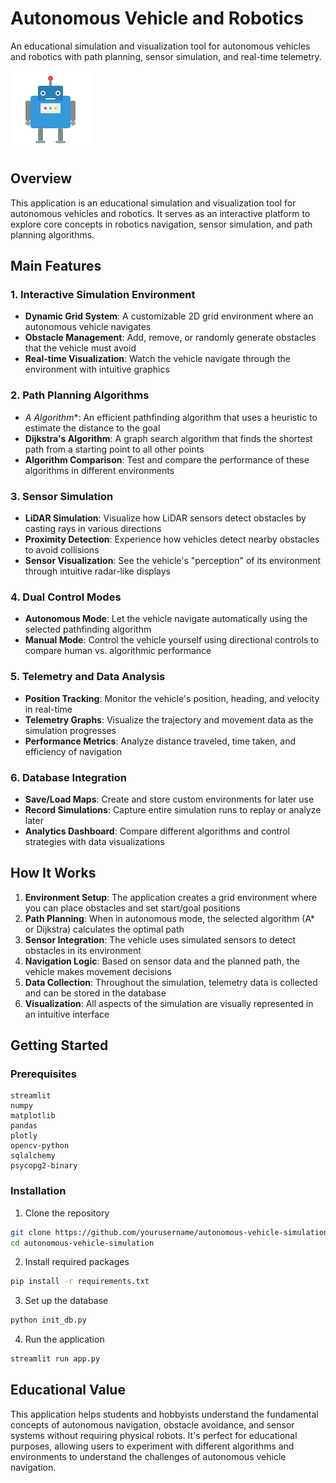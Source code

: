 # Autonomous Vehicle and Robotics 

An educational simulation and visualization tool for autonomous vehicles and robotics with path planning, sensor simulation, and real-time telemetry.

![Autonomous Vehicle Simulation](assets/robot.svg)

## Overview

This application is an educational simulation and visualization tool for autonomous vehicles and robotics. It serves as an interactive platform to explore core concepts in robotics navigation, sensor simulation, and path planning algorithms.

## Main Features

### 1. Interactive Simulation Environment
- **Dynamic Grid System**: A customizable 2D grid environment where an autonomous vehicle navigates
- **Obstacle Management**: Add, remove, or randomly generate obstacles that the vehicle must avoid
- **Real-time Visualization**: Watch the vehicle navigate through the environment with intuitive graphics

### 2. Path Planning Algorithms
- **A* Algorithm**: An efficient pathfinding algorithm that uses a heuristic to estimate the distance to the goal
- **Dijkstra's Algorithm**: A graph search algorithm that finds the shortest path from a starting point to all other points
- **Algorithm Comparison**: Test and compare the performance of these algorithms in different environments

### 3. Sensor Simulation
- **LiDAR Simulation**: Visualize how LiDAR sensors detect obstacles by casting rays in various directions
- **Proximity Detection**: Experience how vehicles detect nearby obstacles to avoid collisions
- **Sensor Visualization**: See the vehicle's "perception" of its environment through intuitive radar-like displays

### 4. Dual Control Modes
- **Autonomous Mode**: Let the vehicle navigate automatically using the selected pathfinding algorithm
- **Manual Mode**: Control the vehicle yourself using directional controls to compare human vs. algorithmic performance

### 5. Telemetry and Data Analysis
- **Position Tracking**: Monitor the vehicle's position, heading, and velocity in real-time
- **Telemetry Graphs**: Visualize the trajectory and movement data as the simulation progresses
- **Performance Metrics**: Analyze distance traveled, time taken, and efficiency of navigation

### 6. Database Integration
- **Save/Load Maps**: Create and store custom environments for later use
- **Record Simulations**: Capture entire simulation runs to replay or analyze later
- **Analytics Dashboard**: Compare different algorithms and control strategies with data visualizations

## How It Works

1. **Environment Setup**: The application creates a grid environment where you can place obstacles and set start/goal positions
2. **Path Planning**: When in autonomous mode, the selected algorithm (A* or Dijkstra) calculates the optimal path
3. **Sensor Integration**: The vehicle uses simulated sensors to detect obstacles in its environment
4. **Navigation Logic**: Based on sensor data and the planned path, the vehicle makes movement decisions
5. **Data Collection**: Throughout the simulation, telemetry data is collected and can be stored in the database
6. **Visualization**: All aspects of the simulation are visually represented in an intuitive interface

## Getting Started

### Prerequisites
```
streamlit
numpy
matplotlib
pandas
plotly
opencv-python
sqlalchemy
psycopg2-binary
```

### Installation

1. Clone the repository
```bash
git clone https://github.com/yourusername/autonomous-vehicle-simulation.git
cd autonomous-vehicle-simulation
```

2. Install required packages
```bash
pip install -r requirements.txt
```

3. Set up the database
```bash
python init_db.py
```

4. Run the application
```bash
streamlit run app.py
```

## Educational Value

This application helps students and hobbyists understand the fundamental concepts of autonomous navigation, obstacle avoidance, and sensor systems without requiring physical robots. It's perfect for educational purposes, allowing users to experiment with different algorithms and environments to understand the challenges of autonomous vehicle navigation.